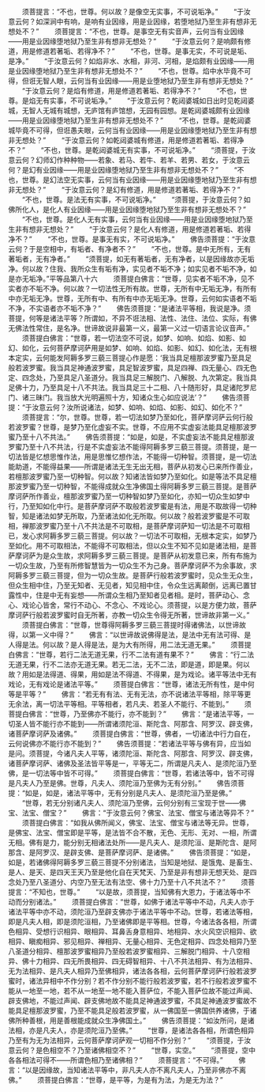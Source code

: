 <!-- { "loadSidebar": true } -->
　　须菩提言：“不也，世尊。何以故？是像空无实事，不可说垢净。”
　　“于汝意云何？如深涧中有响，是响有业因缘，用是业因缘，若堕地狱乃至生非有想非无想处不？”
　　须菩提言：“不也，世尊。是事空无有实音声，云何当有业因缘——用是业因缘堕地狱乃至生非有想非无想处？”
　　“于汝意云何？是响颇有修道，用是修道若著垢、若得净不？”
　　“不也，世尊。是事无实，不可说是垢、是净。”
　　“于汝意云何？如焰非水、水相，非河、河相，是焰颇有业因缘——用是业因缘堕地狱乃至生非有想非无想处不？”
　　“不也，世尊。焰中水毕竟不可得，但诳无智人眼，云何当有业因缘——用是业堕地狱乃至生非有想非无想处？”
　　“于汝意云何？是焰有修道，用是修道若著垢、若得净不？”
　　“不也，世尊。是焰无有实事，不可说垢净。”
　　“于汝意云何？乾闼婆城如日出时见乾闼婆城，无智人无城有城想，无庐馆有庐馆想，无园有园想。是乾闼婆城颇有业因缘——用是业因缘堕地狱乃至生非有想非无想处不？”
　　“不也，世尊。是乾闼婆城毕竟不可得，但诳愚夫眼，云何当有业因缘——用是业因缘堕地狱乃至生非有想非无想处？”
　　“于汝意云何？如乾闼婆城有修道，用是修道若著垢、若得净不？”
　　“不也，世尊。是乾闼婆城无有实事，不可说垢净。”
　　“须菩提，于汝意云何？幻师幻作种种物——若象、若马、若牛、若羊、若男、若女，于汝意云何？是幻有业因缘——用是业因缘堕地狱乃至生非有想非无想处不？”
　　“不也，世尊。是幻法空无实事，云何当有业因缘——用是业因缘堕地狱乃至生非有想非无想处？”
　　“于汝意云何？是幻有修道，用是修道若著垢、若得净不？”
　　“不也，世尊。是法无有实事，不可说垢净。”
　　“须菩提，于汝意云何？如佛所化人，是化人有业因缘——用是业因缘堕地狱乃至生非有想非无想处不？”
　　“不也，世尊。是化人无有实事，云何当有业因缘——用是业因缘堕地狱乃至生非有想非无想处？”
　　“于汝意云何？是化人有修道，用是修道若著垢、若得净不？”
　　“不也，世尊。是事无有实，不可说垢净。”
　　佛告须菩提：“于汝意云何？于是空相中，有垢者、有净者不？”
　　“不也，世尊。是中无所有，无有著垢者，无有净者。”
　　“须菩提，如无有著垢者，无有净者，以是因缘故亦无垢净。何以故？住我、我所众生有垢有净，实见者不垢不净；如实见者不垢不净，如是亦无垢净。”平等品第八十六
　　须菩提白佛言：“世尊，见实者不垢不净，见不实者亦不垢不净。何以故？一切法性无所有故。世尊，无所有中无垢无净，有所有中亦无垢无净。世尊，无所有中、有所有中亦无垢无净。世尊，云何如实语者不垢不净，不实语者亦不垢不净？”
　　佛告须菩提：“是诸法平等相，我说是净。须菩提，何等是诸法平等？所谓如，不异不诳法相、法性、法住、法位、实际，有佛无佛法性常住，是名净。世谛故说非最第一义，最第一义过一切语言论议音声。”
　　须菩提白佛言：“世尊，若一切法空不可说，如梦、如响、如焰、如影、如幻、如化，云何菩萨摩诃萨用是如梦、如响、如焰、如影、如幻、如化法，无有根本定实，云何能发阿耨多罗三藐三菩提心作是愿：‘我当具足檀那波罗蜜乃至具足般若波罗蜜。我当具足神通波罗蜜，具足智波罗蜜，具足四禅、四无量心、四无色定、四念处，乃至具足八圣道分。我当具足三解脱门、八解脱、九次第定。我当具足佛十力，乃至具足十八不共法。我当具足三十二相、八十随形好，具足诸陀罗尼门、诸三昧门。我当放大光明遍照十方，知诸众生心如应说法’？”
　　佛告须菩提：“于汝意云何？汝所说诸法，如梦、如响、如焰、如影、如幻、如化不？”
　　须菩提言：“尔，世尊。世尊，若一切法如梦乃至如化，菩萨摩诃萨云何行般若波罗蜜？世尊，是梦乃至化虚妄不实。世尊，不应用不实虚妄法能具足檀那波罗蜜乃至十八不共法。”
　　佛告须菩提：“如是，如是，不实虚妄法不能具足檀那波罗蜜乃至十八不共法，行是不实虚妄法不能得阿耨多罗三藐三菩提。须菩提，是一切法皆是忆想思惟作法，用是思惟忆想作法，不能得一切种智。须菩提，是一切法能助道，不能得益果——所谓是诸法无生无出无相，菩萨从初发心已来所作善业，若檀那波罗蜜乃至一切种智。何以故？知诸法皆如梦乃至如化。如是等法不具足檀那波罗蜜乃至一切种智，不能得成就众生净佛国土得阿耨多罗三藐三菩提。是菩萨摩诃萨所作善业，檀那波罗蜜乃至一切种智如梦乃至如化，亦知一切众生如梦中行，乃至知如化中行。是菩萨摩诃萨不取般若波罗蜜是有法，用是不取故得一切种智，知是诸法如梦无所取，乃至诸法如化无所取。何以故？般若波罗蜜是不可取相，禅那波罗蜜乃至十八不共法是不可取相，是菩萨摩诃萨知一切法是不可取相已，发心求阿耨多罗三藐三菩提。何以故？一切法不可取相，无根本定实，如梦乃至如化。用不可取相法，不能得不可取相法，但以众生不知不见如是诸法相，是菩萨摩诃萨为是众生故，求阿耨多罗三藐三菩提。是菩萨从初发意已来，所有布施为一切众生故，乃至有所修智慧皆为一切众生不为己身。菩萨摩诃萨不为余事故，求阿耨多罗三藐三菩提，但为一切众生故。是菩萨行般若波罗蜜时，见众生无众生，但众生相中住，乃至无知者、无见者，知见相中住，令众生远离颠倒，远离已置甘露性中，住是中无有妄想——所谓众生相乃至知者见者相。是时，菩萨动心、念心、戏论心皆舍，常行不动心、不念心、不戏论心。须菩提，以是方便力故，菩萨摩诃萨行般若波罗蜜时自无所著，亦教一切众生令得无所著，世谛故非第一义。”
　　须菩提白佛言：“世尊，世尊得阿耨多罗三藐三菩提时得诸佛法，以世谛故得，以第一义中得？”
　　佛言：“以世谛故说佛得是法，是法中无有法可得、是人得是法。何以故？是人得是法，是为大有所得，用二法无道无果。”
　　须菩提白佛言：“世尊，若行二法无道无果，行不二法有道有果不？”
　　佛言：“行二法无道无果，行不二法亦无道无果。若无二法，无不二法，即是道，即是果。何以故？用如是法得道、得果，用如是法不得道、不得果，是为戏论。诸平等法中无有戏论，无有戏论是诸法平等。”
　　须菩提白佛言：“世尊，诸法无所有性，是中何等是平等？”
　　佛言：“若无有有法、无有无法，亦不说诸法平等相，除平等更无余法，离一切法平等相。平等相者，若凡夫、若圣人不能行、不能到。”
　　须菩提白佛言：“世尊，乃至佛亦不能行，亦不能到？”
　　佛言：“是诸法平等，一切圣人皆不能行亦不能到——所谓诸须陀洹、斯陀含、阿那含、阿罗汉、辟支佛，诸菩萨摩诃萨及诸佛。”
　　须菩提白佛言：“世尊，佛者，一切诸法中行力自在，云何说佛亦不能行亦不能到？”
　　佛告须菩提：“若诸法平等与佛有异，应当如是问。须菩提，今诸凡夫人平等，诸须陀洹、斯陀含、阿那含、阿罗汉、辟支佛，诸菩萨摩诃萨、诸佛及圣法皆平等是一，平等无二，所谓是凡夫人、是须陀洹乃至佛，是一切法等中皆不可得。”
　　须菩提白佛言：“世尊，若诸法等中，皆不可得是凡夫人乃至是佛。世尊，凡夫人、须陀洹乃至佛为无有分别。”
　　佛告须菩提：“如是，如是，诸法平等中，无有分别是凡夫人、是须陀洹乃至是佛。”
　　“世尊，若无分别诸凡夫人、须陀洹乃至佛，云何分别有三宝现于世——佛宝、法宝、僧宝？”
　　佛言：“于汝意云何？佛宝、法宝、僧宝与诸法等异不？”
　　须菩提白佛言：“如我从佛所闻义，佛宝、法宝、僧宝与诸法等无异。世尊，是佛宝、法宝、僧宝即是平等，是法皆不合不散，无色、无形、无对、一相，所谓无相。佛有是力，能分别无相诸法处所——是凡夫人、是须陀洹、是斯陀含、是阿那含、是阿罗汉、是辟支佛、是菩萨摩诃萨、是诸佛。”
　　佛告须菩提：“如是，如是，若诸佛得阿耨多罗三藐三菩提不分别诸法，当知是地狱、是饿鬼、是畜生、是人、是天、是四天王天乃至是他化自在天梵天、乃至是非有想非无想天处、是四念处乃至八圣道分、内空乃至无法有法空、佛十力乃至十八不共法不？”
　　须菩提言：“不知也，世尊。”
　　“以是故，须菩提，当知佛有大恩力，于诸法等中不动而分别诸法。”
　　须菩提白佛言：“世尊，如佛于诸法平等中不动，凡夫人亦于诸法平等中亦不动，须陀洹乃至辟支佛亦于诸法平等中不动。世尊，若诸法等相，即是凡夫人相，即是须陀洹相，乃至诸佛即是平等相。世尊，今诸法各各相，所谓色相异、受想行识相异、眼相异、耳鼻舌身意相异、地相异、水火风空识相异、欲相异、瞋痴相异、邪见相异、禅相异、无量心相异、无色定相异、四念处相异乃至八圣道分相异、檀那波罗蜜相异乃至般若波罗蜜相异、三解脱门相异、十八空相异、佛十力相异、四无所畏相异、四无碍智相异、十八不共法相异、有为法相异、无为法相异、是凡夫人相异乃至佛相异，诸法各各相，云何菩萨摩诃萨行般若波罗蜜时，诸法异相中不作分别？若不作分别不能行般若波罗蜜，若不行般若波罗蜜不能从一地至一地，若不从一地至一地不能入菩萨位，不能入菩萨位故不能过声闻、辟支佛地，不能过声闻、辟支佛地故不能具足神通波罗蜜，不具足神通波罗蜜故不能具足檀那波罗蜜，乃至不能具足般若波罗蜜，从一佛国至一佛国供养诸佛，于诸佛所种善根，用是善根能成就众生净佛国土。”
　　佛告须菩提：“如汝所问，是诸法相，亦是凡夫人，亦是须陀洹乃至佛。”
　　“世尊，是诸法各各相，所谓色相异乃至有为无为法相异，云何菩萨摩诃萨观一切相不作分别？”
　　“须菩提，于汝意云何？是色相空不？乃至诸佛相空不？”
　　“世尊，实空。”
　　“须菩提，空中各各相法可得不——所谓色相乃至诸佛相？”
　　须菩提言：“不可得。”
　　佛言：“以是因缘故，当知诸法平等中，非凡夫人亦不离凡夫人，乃至非佛亦不离佛。”
　　须菩提白佛言：“世尊，是平等，为是有为法，为是无为法？”

